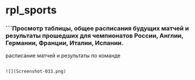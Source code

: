 # rpl_sports

### ```Просмотр таблицы, общее расписания будущих матчей и результаты прошедших для чемпионатов России, Англии, Германии, Франции, Италии, Испании.
расписание матчей и результаты по команде
```

![](Screenshot-033.png)